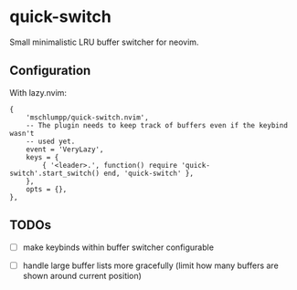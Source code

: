 # quick-switch

Small minimalistic LRU buffer switcher for neovim.

## Configuration

With lazy.nvim:

```
{
    'mschlumpp/quick-switch.nvim',
    -- The plugin needs to keep track of buffers even if the keybind wasn't
    -- used yet.
    event = 'VeryLazy',
    keys = {
        { '<leader>.', function() require 'quick-switch'.start_switch() end, 'quick-switch' },
    },
    opts = {},
},
```

## TODOs

- [ ] make keybinds within buffer switcher configurable
- [ ] handle large buffer lists more gracefully (limit how many buffers are shown around current position)

